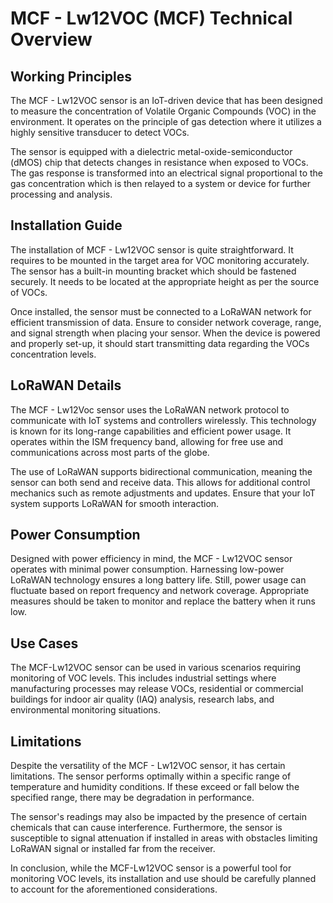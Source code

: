 # MCF - Lw12VOC (MCF) Technical Overview

## Working Principles

The MCF - Lw12VOC sensor is an IoT-driven device that has been designed to measure the concentration of Volatile Organic Compounds (VOC) in the environment. It operates on the principle of gas detection where it utilizes a highly sensitive transducer to detect VOCs.

The sensor is equipped with a dielectric metal-oxide-semiconductor (dMOS) chip that detects changes in resistance when exposed to VOCs. The gas response is transformed into an electrical signal proportional to the gas concentration which is then relayed to a system or device for further processing and analysis.

## Installation Guide

The installation of MCF - Lw12VOC sensor is quite straightforward. It requires to be mounted in the target area for VOC monitoring accurately. The sensor has a built-in mounting bracket which should be fastened securely. It needs to be located at the appropriate height as per the source of VOCs. 

Once installed, the sensor must be connected to a LoRaWAN network for efficient transmission of data. Ensure to consider network coverage, range, and signal strength when placing your sensor. When the device is powered and properly set-up, it should start transmitting data regarding the VOCs concentration levels. 

## LoRaWAN Details

The MCF - Lw12Voc sensor uses the LoRaWAN network protocol to communicate with IoT systems and controllers wirelessly. This technology is known for its long-range capabilities and efficient power usage. It operates within the ISM frequency band, allowing for free use and communications across most parts of the globe. 

The use of LoRaWAN supports bidirectional communication, meaning the sensor can both send and receive data. This allows for additional control mechanics such as remote adjustments and updates. Ensure that your IoT system supports LoRaWAN for smooth interaction.

## Power Consumption

Designed with power efficiency in mind, the MCF - Lw12VOC sensor operates with minimal power consumption. Harnessing low-power LoRaWAN technology ensures a long battery life. Still, power usage can fluctuate based on report frequency and network coverage. Appropriate measures should be taken to monitor and replace the battery when it runs low.

## Use Cases

The MCF-Lw12VOC sensor can be used in various scenarios requiring monitoring of VOC levels. This includes industrial settings where manufacturing processes may release VOCs, residential or commercial buildings for indoor air quality (IAQ) analysis, research labs, and environmental monitoring situations.

## Limitations

Despite the versatility of the MCF - Lw12VOC sensor, it has certain limitations. The sensor performs optimally within a specific range of temperature and humidity conditions. If these exceed or fall below the specified range, there may be degradation in performance.

The sensor's readings may also be impacted by the presence of certain chemicals that can cause interference. Furthermore, the sensor is susceptible to signal attenuation if installed in areas with obstacles limiting LoRaWAN signal or installed far from the receiver.

In conclusion, while the MCF-Lw12VOC sensor is a powerful tool for monitoring VOC levels, its installation and use should be carefully planned to account for the aforementioned considerations.
